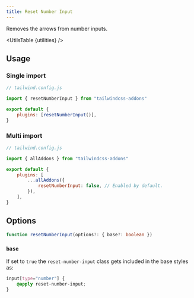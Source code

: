```yaml
---
title: Reset Number Input
---
```


<script>
	import UtilsTable from '$lib/components/UtilsTable.svelte'
	import { getUtilities } from "$lib/utilities/tailwind.js"
    import { resetNumberInput } from "tailwindcss-addons"
    const utilities = getUtilities(resetNumberInput().handler);
</script>

Removes the arrows from number inputs.

<UtilsTable {utilities} />

## Usage

### Single import

```js
// tailwind.config.js

import { resetNumberInput } from "tailwindcss-addons"

export default {
    plugins: [resetNumberInput()],
}
```

### Multi import

```js
// tailwind.config.js

import { allAddons } from "tailwindcss-addons"

export default {
    plugins: [
        ...allAddons({
            resetNumberInput: false, // Enabled by default.
        }),
    ],
}
```

## Options

```ts
function resetNumberInput(options?: { base?: boolean })
```

### `base`

If set to `true` the `reset-number-input` class gets included in the base styles as:

```css
input[type="number"] {
    @apply reset-number-input;
}
```

